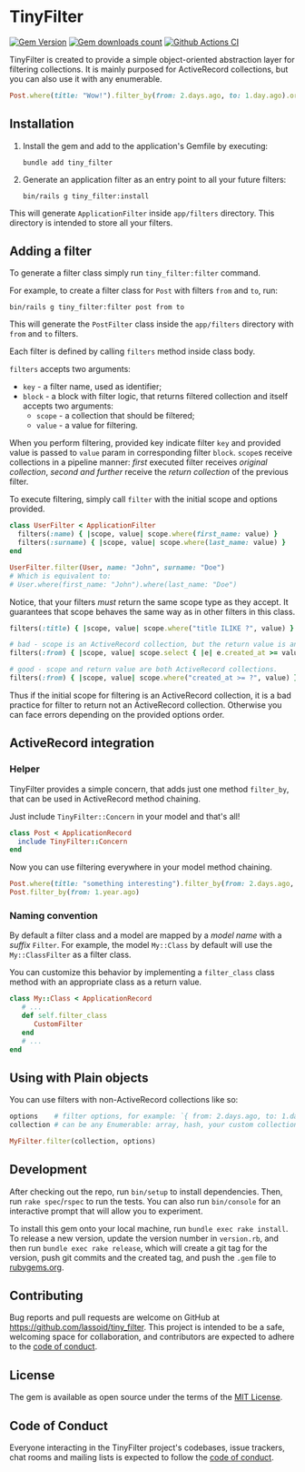 # TinyFilter

[![Gem Version](https://img.shields.io/gem/v/tiny_filter?color=blue&label=version)](https://rubygems.org/gems/tiny_filter)
[![Gem downloads count](https://img.shields.io/gem/dt/tiny_filter)](https://rubygems.org/gems/tiny_filter)
[![Github Actions CI](https://github.com/lassoid/tiny_filter/actions/workflows/ci.yml/badge.svg?branch=main)](https://github.com/lassoid/tiny_filter/actions/workflows/ci.yml)

TinyFilter is created to provide a simple object-oriented abstraction layer for filtering collections.
It is mainly purposed for ActiveRecord collections, but you can also use it with any enumerable.

```ruby
Post.where(title: "Wow!").filter_by(from: 2.days.ago, to: 1.day.ago).order(:created_at)
```

## Installation

1. Install the gem and add to the application's Gemfile by executing:

   ```shell
   bundle add tiny_filter
   ```

2. Generate an application filter as an entry point to all your future filters:

   ```shell
   bin/rails g tiny_filter:install
   ```

This will generate `ApplicationFilter` inside `app/filters` directory.
This directory is intended to store all your filters.

## Adding a filter

To generate a filter class simply run `tiny_filter:filter` command.

For example, to create a filter class for `Post` with filters `from` and `to`, run:

```shell
bin/rails g tiny_filter:filter post from to
```

This will generate the `PostFilter` class inside the `app/filters` directory with `from` and `to` filters.

Each filter is defined by calling `filters` method inside class body.

`filters` accepts two arguments:
- `key` - a filter name, used as identifier;
- `block` - a block with filter logic, that returns filtered collection and itself accepts two arguments:
  - `scope` - a collection that should be filtered;
  - `value` - a value for filtering.

When you perform filtering, provided key indicate filter `key` and provided value is passed to `value` param in corresponding filter `block`.
`scope`s receive collections in a pipeline manner:
_first_ executed filter receives _original collection_,
_second and further_ receive the _return collection_ of the previous filter.

To execute filtering, simply call `filter` with the initial scope and options provided.

```ruby
class UserFilter < ApplicationFilter
  filters(:name) { |scope, value| scope.where(first_name: value) }
  filters(:surname) { |scope, value| scope.where(last_name: value) }
end

UserFilter.filter(User, name: "John", surname: "Doe")
# Which is equivalent to:
# User.where(first_name: "John").where(last_name: "Doe")
```

Notice, that your filters _must_ return the same scope type as they accept.
It guarantees that scope behaves the same way as in other filters in this class.

```ruby
filters(:title) { |scope, value| scope.where("title ILIKE ?", value) }

# bad - scope is an ActiveRecord collection, but the return value is an array.
filters(:from) { |scope, value| scope.select { |e| e.created_at >= value } }

# good - scope and return value are both ActiveRecord collections.
filters(:from) { |scope, value| scope.where("created_at >= ?", value) }
```

Thus if the initial scope for filtering is an ActiveRecord collection,
it is a bad practice for filter to return not an ActiveRecord collection.
Otherwise you can face errors depending on the provided options order.

## ActiveRecord integration

### Helper

TinyFilter provides a simple concern, that adds just one method `filter_by`, that can be used in ActiveRecord method chaining.

Just include `TinyFilter::Concern` in your model and that's all!

```ruby
class Post < ApplicationRecord
  include TinyFilter::Concern
end
```

Now you can use filtering everywhere in your model method chaining.

```ruby
Post.where(title: "something interesting").filter_by(from: 2.days.ago, to: 1.day.ago).order(:title)
Post.filter_by(from: 1.year.ago)
```

### Naming convention

By default a filter class and a model are mapped by a _model name_ with a _suffix_ `Filter`.
For example, the model `My::Class` by default will use the `My::ClassFilter` as a filter class.

You can customize this behavior by implementing a `filter_class` class method with an appropriate class as a return value.

```ruby
class My::Class < ApplicationRecord
   # ...
   def self.filter_class
      CustomFilter
   end
   # ...
end
```

## Using with Plain objects

You can use filters with non-ActiveRecord collections like so:

```ruby
options    # filter options, for example: `{ from: 2.days.ago, to: 1.day.ago }`
collection # can be any Enumerable: array, hash, your custom collection, etc etc

MyFilter.filter(collection, options)
```

## Development

After checking out the repo, run `bin/setup` to install dependencies. Then, run `rake spec`/`rspec` to run the tests.
You can also run `bin/console` for an interactive prompt that will allow you to experiment.

To install this gem onto your local machine, run `bundle exec rake install`.
To release a new version, update the version number in `version.rb`, and then run `bundle exec rake release`,
which will create a git tag for the version, push git commits and the created tag,
and push the `.gem` file to [rubygems.org](https://rubygems.org).

## Contributing

Bug reports and pull requests are welcome on GitHub at https://github.com/lassoid/tiny_filter.
This project is intended to be a safe, welcoming space for collaboration, and contributors
are expected to adhere to the [code of conduct](https://github.com/lassoid/tiny_filter/blob/main/CODE_OF_CONDUCT.md).

## License

The gem is available as open source under the terms of the [MIT License](https://opensource.org/licenses/MIT).

## Code of Conduct

Everyone interacting in the TinyFilter project's codebases, issue trackers, chat rooms and mailing lists
is expected to follow the [code of conduct](https://github.com/lassoid/tiny_filter/blob/main/CODE_OF_CONDUCT.md).

